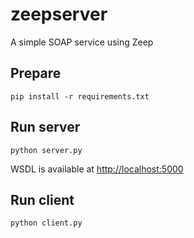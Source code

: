 # zeepserver
A simple SOAP service using Zeep

## Prepare
```
pip install -r requirements.txt
```

## Run server
```
python server.py
```
WSDL is available at [http://localhost:5000](http://localhost:5000) 

## Run client
```
python client.py
```

